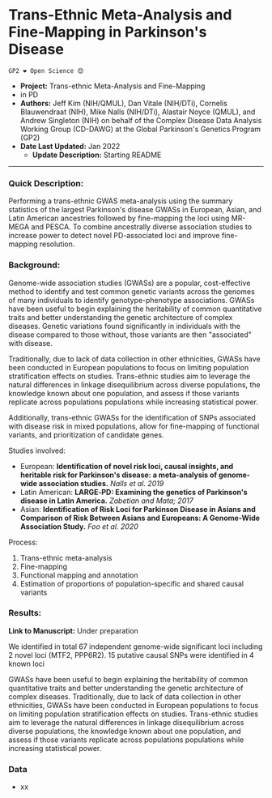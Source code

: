 # Trans-Ethnic Meta-Analysis and Fine-Mapping in Parkinson's Disease 

`GP2 ❤️ Open Science 😍`

 - **Project:** Trans-ethnic Meta-Analysis and Fine-Mapping
 -  in PD
 - **Authors:** Jeff Kim (NIH/QMUL), Dan Vitale (NIH/DTi), Cornelis Blauwendraat (NIH), Mike Nalls (NIH/DTi), Alastair Noyce (QMUL), and Andrew Singleton (NIH) on behalf of the Complex Disease Data Analysis Working Group (CD-DAWG) at the Global Parkinson's Genetics Program (GP2)
 - **Date Last Updated:** Jan 2022 
    - **Update Description:** Starting README

---
### Quick Description: 
Performing a trans-ethnic GWAS meta-analysis using the summary statistics of the largest Parkinson's disease GWASs in European, Asian, and Latin American ancestries followed by fine-mapping the loci using MR-MEGA and PESCA. To combine ancestrally diverse association studies to increase power to detect novel PD-associated loci and improve fine-mapping resolution.

### Background:
Genome-wide association studies (GWASs) are a popular, cost-effective method to identify and test common genetic variants across the genomes of many individuals to identify genotype-phenotype associations. GWASs have been useful to begin explaining the heritability of common quantitative traits and better understanding the genetic architecture of complex diseases. Genetic variations found significantly in individuals with the disease compared to those without, those variants are then "associated" with disease.

Traditionally, due to lack of data collection in other ethnicities, GWASs have been conducted in European populations to focus on limiting population stratification effects on studies. Trans-ethnic studies aim to leverage the natural differences in linkage disequilibrium across diverse populations, the knowledge known about one population, and assess if those variants replicate across populations populations while increasing statistical power. 

Additionally, trans-ethnic GWASs for the identification of SNPs associated with disease risk in mixed populations, allow for fine-mapping of functional variants, and prioritization of candidate genes.
 
Studies involved:
- European: **Identification of novel risk loci, causal insights, and heritable risk for Parkinson's disease: a meta-analysis of genome-wide association studies.** *Nalls et al. 2019*
- Latin American: **LARGE‐PD: Examining the genetics of Parkinson's disease in Latin America.** *Zabetian and Mata; 2017*
- Asian: **Identification of Risk Loci for Parkinson Disease in Asians and Comparison of Risk Between Asians and Europeans: A Genome-Wide Association Study.** *Foo et al. 2020*

Process:
1. Trans-ethnic meta-analysis
2. Fine-mapping 
3. Functional mapping and annotation
4. Estimation of proportions of population-specific and shared causal variants



### Results:
**Link to Manuscript:** Under preparation

We identified in total 67 independent genome-wide significant loci including 2 novel loci (MTF2, PPP6R2). 15 putative causal SNPs were identified in 4 known loci


GWASs have been useful to begin explaining the heritability of common quantitative traits and better understanding the genetic architecture of complex diseases. Traditionally, due to lack of data collection in other ethnicities, GWASs have been conducted in European populations to focus on limiting population stratification effects on studies. Trans-ethnic studies aim to leverage the natural differences in linkage disequilibrium across diverse populations, the knowledge known about one population, and assess if those variants replicate across populations populations while increasing statistical power.


### Data 
- xx
